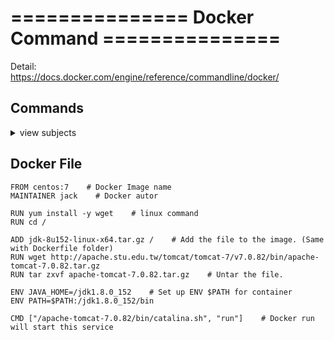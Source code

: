 # ===============  Docker Command  ===============  
Detail:  
https://docs.docker.com/engine/reference/commandline/docker/


## Commands
<details>
<summary>view subjects</summary>

- Install Docker package
```shell
yum install -y docker
```

- Start Docker service
```shell
systemctl start docker
```

- Auto start Docker when reboot
```shell
systemctl enable docker
```

- Version check
```shell
docker -v
```

- Search the Docker image name from Docker hub
```shell
docker search [ubuntu] -f is-official=true
```

- Download the image
```shell
docker pull [ubuntu]
```

- List images in local
```shell
docker images
```

- Build Docker image, default will run the "Dockerfile".
```shell
docker build -t [imageName] . --no-cache
```

- Run a docker container
```shell
docker run [hello-world]
```

- Run the image and go in the container's terminal
```shell
docker run -it [ubuntu] /bin/bash
```

- Check all the Docker services
```shell
docker ps -a
```

- Enter the running container
```shell
docker exec [containerID] /bin/bash
```

- Exit and close the container
```shell
exit
```

- Remove the container/image.
```shell
docker rm -f [ContainerName]
docker rmi [imageName]
```

- Mapping host's port to container's port.
```shell
docker run -p 8080:8080 [imageName]
```

- Exit but container keep alive  
```ctrl + p``` + ```ctrl + q```

- Export/Import the Docker Image into a **.tar**
```shell
docker save -o [name2.tar] name1
docker load -i [name2.tar]
```

</details>


## Docker File
```
FROM centos:7    # Docker Image name
MAINTAINER jack    # Docker autor

RUN yum install -y wget    # linux command
RUN cd /

ADD jdk-8u152-linux-x64.tar.gz /    # Add the file to the image. (Same with Dockerfile folder)
RUN wget http://apache.stu.edu.tw/tomcat/tomcat-7/v7.0.82/bin/apache-tomcat-7.0.82.tar.gz
RUN tar zxvf apache-tomcat-7.0.82.tar.gz    # Untar the file.

ENV JAVA_HOME=/jdk1.8.0_152    # Set up ENV $PATH for container
ENV PATH=$PATH:/jdk1.8.0_152/bin

CMD ["/apache-tomcat-7.0.82/bin/catalina.sh", "run"]    # Docker run will start this service
```
